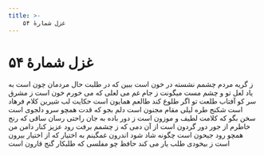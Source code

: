 ```yaml
---
title: >-
    غزل شمارهٔ ۵۴
---
```

# غزل شمارهٔ ۵۴

ز گریه مردم چشمم نشسته در خون است
ببین که در طلبت حال مردمان چون است
به یاد لعل تو و چشم مست میگونت
ز جام غم می لعلی که می خورم خون است
ز مشرق سر کو آفتاب طلعت تو
اگر طلوع کند طالعم همایون است
حکایت لب شیرین کلام فرهاد است
شکنج طره لیلی مقام مجنون است
دلم بجو که قدت همچو سرو دلجوی است
سخن بگو که کلامت لطیف و موزون است
ز دور باده به جان راحتی رسان ساقی
که رنج خاطرم از جور دور گردون است
از آن دمی که ز چشمم برفت رود عزیز
کنار دامن من همچو رود جیحون است
چگونه شاد شود اندرون غمگینم
به اختیار که از اختیار بیرون است
ز بیخودی طلب یار می کند حافظ
چو مفلسی که طلبکار گنج قارون است
